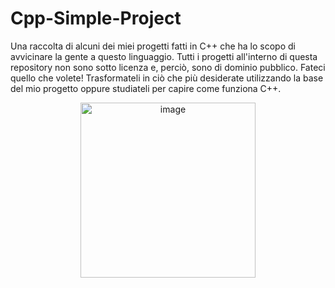 # Cpp-Simple-Project
Una raccolta di alcuni dei miei progetti fatti in C++ che ha lo scopo di avvicinare la gente a questo linguaggio.
Tutti i progetti all'interno di questa repository non sono sotto licenza e, perciò, sono di dominio pubblico. 
Fateci quello che volete! 
Trasformateli in ciò che più desiderate utilizzando la base del mio progetto oppure studiateli per capire come funziona C++.
<div style="text-align: center;">
  <a target="_blank" href="https://stellardb.netlify.app/"><img width="280" height="280" alt="image" src="https://github.com/user-attachments/assets/b6eb8254-53e0-41ca-b63d-5d09e4c815e2" /></a>
</div>
